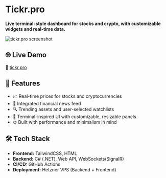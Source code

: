 # Tickr.pro

**Live terminal-style dashboard for stocks and crypto, with customizable widgets and real-time data.**

![tickr.pro screenshot](https://your-screenshot-link.com) <!-- optional image -->

## 🌐 Live Demo

🔗 [tickr.pro](https://tickr.pro)

## 🧩 Features

- 📈 Real-time prices for stocks and cryptocurrencies  
- 📰 Integrated financial news feed  
- 🔍 Trending assets and user-selected watchlists  
- 🧱 Terminal-inspired UI with customizable, resizable panels  
- ⚙️ Built with performance and minimalism in mind  

## 🛠 Tech Stack

- **Frontend:** TailwindCSS, HTML 
- **Backend:** C# (.NET), Web API, WebSockets(SignalR)
- **CI/CD:** GitHub Actions  
- **Deployment:** Hetzner VPS (Backend + Frontend)  

